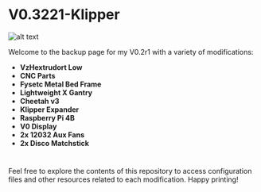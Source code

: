 # V0.3221-Klipper

![alt text](https://i.imgur.com/ZHgYV6l.png)

Welcome to the backup  page for my V0.2r1 with a variety of modifications: 

- **VzHextrudort Low**
- **CNC Parts**
- **Fysetc Metal Bed Frame**
- **Lightweight X Gantry**
- **Cheetah v3**
- **Klipper Expander**
- **Raspberry Pi 4B**
- **V0 Display**
- **2x 12032 Aux Fans**
- **2x Disco Matchstick**


#

Feel free to explore the contents of this repository to access configuration files and other resources related to each modification. Happy printing!

